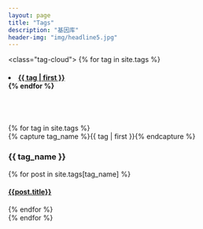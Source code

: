 ```yaml
---
layout: page
title: "Tags"
description: "基因库"  
header-img: "img/headline5.jpg"  
---
```




<class="tag-cloud">
{% for tag in site.tags %}
<h4> <li style="font-size: {{ tag | first | size | times: 70 | divided_by: site.tags.size | plus: 70  }}%">
<a href="#{{ tag | first | slugize }}">
   {{ tag | first }}
    </a>
  </li>
{% endfor %}
</h4>

<br />
<br />
<br />

<div id="archives">
{% for tag in site.tags %}
  <div class="archive-group">
    {% capture tag_name %}{{ tag | first }}{% endcapture %}
    <h3 id="#{{ tag_name | slugize }}">{{ tag_name }}</h3>
    <a name="{{ tag_name | slugize }}"></a>
    {% for post in site.tags[tag_name] %}
    <article class="archive-item">
      <h4><a href="{{ root_url }}{{ post.url }}">{{post.title}}</a></h4>
    </article>
    {% endfor %}
  </div>
{% endfor %}
</div>

